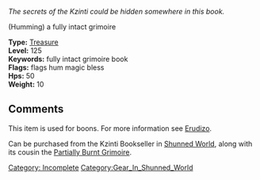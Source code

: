 *The secrets of the Kzinti could be hidden somewhere in this book.*

(Humming) a fully intact grimoire

**Type:** [Treasure](Treasure "wikilink")  
**Level:** 125  
**Keywords:** fully intact grimoire book  
**Flags:** flags hum magic bless  
**Hps:** 50  
**Weight:** 10  

## Comments

This item is used for boons. For more information see
[Erudizo](Erudizo "wikilink").

Can be purchased from the Kzinti Bookseller in [Shunned
World](:Category:Shunned_World.md "wikilink"), along with its cousin the
[Partially Burnt Grimoire](Partially_Burnt_Grimoire "wikilink").

[Category: Incomplete](Category:_Incomplete "wikilink")
[Category:Gear_In_Shunned_World](Category:Gear_In_Shunned_World "wikilink")

